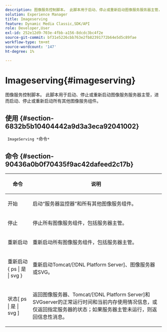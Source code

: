 ```yaml
---
description: 图像服务控制脚本。 此脚本用于启动、停止或重新启动图像服务服务器主管，进而启动、停止或重新启动所有其他图像服务组件。
solution: Experience Manager
title: Imageserving
feature: Dynamic Media Classic,SDK/API
role: Developer,User
exl-id: 252e12d9-703e-4fbb-a156-8dcdc3bc4f2e
source-git-commit: bf31e5226cbb763e2fb82391772b64e5d5c89fae
workflow-type: tm+mt
source-wordcount: '147'
ht-degree: 1%

---
```


# Imageserving{#imageserving}

图像服务控制脚本。 此脚本用于启动、停止或重新启动图像服务服务器主管，进而启动、停止或重新启动所有其他图像服务组件。

## 使用 {#section-6832b5b10404442a9d3a3eca92041002}

` ImageServing *`命令`*`

## 命令 {#section-90436a0b0f70435f9ac42dafeed2c17b}

<table id="table_692C6A043F9747C88929FF20373EC88C"> 
 <thead> 
  <tr> 
   <th colname="col1" class="entry"> <p>命令 </p> </th> 
   <th colname="col2" class="entry"> <p>说明 </p> </th> 
  </tr> 
 </thead>
 <tbody> 
  <tr> 
   <td colname="col1"> <p> <span class="codeph">开始</span> </p> </td> 
   <td colname="col2"> <p> 启动“服务器监控器”和所有其他图像服务组件。 </p> </td> 
  </tr> 
  <tr> 
   <td colname="col1"> <p> <span class="codeph">停止</span> </p> </td> 
   <td colname="col2"> <p> 停止所有图像服务组件，包括服务器主管。 </p> </td> 
  </tr> 
  <tr> 
   <td colname="col1"> <p> <span class="codeph">重新启动</span> </p> </td> 
   <td colname="col2"> <p>重新启动所有图像服务组件，包括服务器主管。 </p> </td> 
  </tr> 
  <tr> 
   <td colname="col1"> <p> <span class="codeph">重新启动{ ps | 是 | svg } </span> </p> </td> 
   <td colname="col2"> <p> 重新启动Tomcat/[!DNL Platform Server]、图像服务器或SVG。 </p> </td> 
  </tr> 
  <tr> 
   <td colname="col1"> <p> <span class="codeph">状态[ ps | 是 | svg ] </span> </p> </td> 
   <td colname="col2"> <p>返回图像服务器、Tomcat/[!DNL Platform Server]和SVGserver的正常运行时间和当前内存使用情况信息，或仅返回指定服务器的状态；如果服务器主管未运行，则返回信息性消息。 </p> </td> 
  </tr> 
 </tbody> 
</table>

